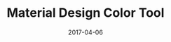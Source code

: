 ---
layout: site
title: "Material Design Color Tool"
date: 2017-04-06
categories: [google]
version: 1.6.2
major: 1
minor: 6
patch: 2
slug: material-design-color-tool
link: https://material.io/color/#/usr/libexec/java_home
permalink: /sites/:slug
---